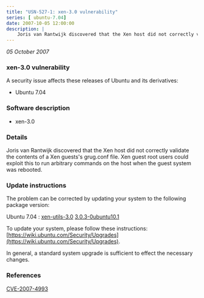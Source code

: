 ```yaml
---
title: "USN-527-1: xen-3.0 vulnerability"
series: [ ubuntu-7.04]
date: 2007-10-05 12:00:00
description: |
    Joris van Rantwijk discovered that the Xen host did not correctly validate the contents of a Xen guests&#39;s grug.conf file.  Xen guest root users could exploit this to run arbitrary commands on the host when the guest system was rebooted. 
--- 
```

 
 

*05 October 2007*

### xen-3.0 vulnerability

A security issue affects these releases of Ubuntu and its derivatives:

* Ubuntu 7.04

### Software description

* xen-3.0 

### Details

Joris van Rantwijk discovered that the Xen host did not correctly validate the contents of a Xen guests&#39;s grug.conf file. Xen guest root users could exploit this to run arbitrary commands on the host when the guest system was rebooted. 

### Update instructions

The problem can be corrected by updating your system to the following package version:

Ubuntu 7.04
 : [xen-utils-3.0](https://launchpad.net/ubuntu/+source/xen-3.0) <span> [3.0.3-0ubuntu10.1](https://launchpad.net/ubuntu/+source/xen-3.0/3.0.3-0ubuntu10.1) </span> 

To update your system, please follow these instructions: [https://wiki.ubuntu.com/Security/Upgrades](https://wiki.ubuntu.com/Security/Upgrades).

In general, a standard system upgrade is sufficient to effect the necessary changes. 

### References

 
 [CVE-2007-4993](http://people.ubuntu.com/~ubuntu-security/cve/CVE-2007-4993)
 


